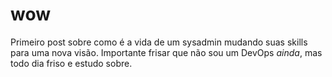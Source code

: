 # wow

Primeiro post sobre como é a vida de um sysadmin mudando suas skills para uma nova visão. Importante frisar que não sou um DevOps *ainda*, mas todo dia friso e estudo sobre.